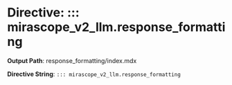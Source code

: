 # Directive: ::: mirascope_v2_llm.response_formatting

**Output Path**: response_formatting/index.mdx

**Directive String**: `::: mirascope_v2_llm.response_formatting`

